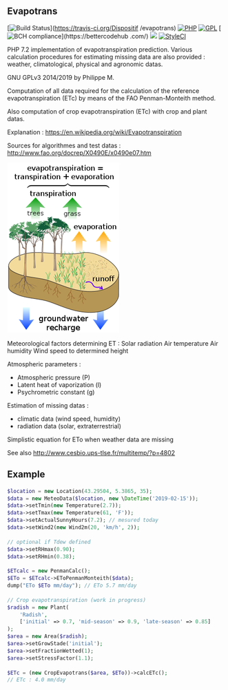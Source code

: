 ## Evapotrans

[![Build Status](https://travis-ci.org/Dispositif/evapotrans.svg?branch=master)](https://travis-ci.org/Dispositif
/evapotrans) [![PHP](https://img.shields.io/badge/PHP-7.2-blue.svg)]()
[![GPL](https://img.shields.io/badge/license-GPL-black.svg)]()
[![BCH compliance](https://bettercodehub.com/edge/badge/Dispositif/evapotrans?branch=master)](https://bettercodehub
.com/) <a href="https://codeclimate.com/github/Dispositif/evapotrans/maintainability"><img src="https://api.codeclimate.com/v1/badges/6f0ad445bbafa41daaee/maintainability" /></a> [![StyleCI](https://github.styleci.io/repos/171043131/shield?branch=master)](https://github.styleci.io/repos/171043131)

PHP 7.2 implementation of evapotranspiration prediction. Various calculation procedures for estimating missing data are also provided : weather, climatological, physical and agronomic datas. 

GNU GPLv3 2014/2019 by Philippe M.

Computation of all data required for the calculation of the reference evapotranspiration (ETc) by means of the FAO Penman-Monteith method. 

Also computation of crop evapotranspiration (ETc) with crop and plant datas. 

Explanation : https://en.wikipedia.org/wiki/Evapotranspiration

Sources for algorithmes and test datas : http://www.fao.org/docrep/X0490E/x0490e07.htm

<img src="https://raw.githubusercontent.com/Dispositif/evapotrans/master/evapotrans.png?sanitize=true&raw=true">

Meteorological factors determining ET :
Solar radiation
Air temperature
Air humidity
Wind speed to determined height

Atmospheric parameters :
* Atmospheric pressure (P)
* Latent heat of vaporization (l)
* Psychrometric constant (g)

Estimation of missing datas :
* climatic data (wind speed, humidity)
* radiation data (solar, extraterrestrial)

Simplistic equation for ETo when weather data are missing

See also http://www.cesbio.ups-tlse.fr/multitemp/?p=4802

## Example 
```php
$location = new Location(43.29504, 5.3865, 35);
$data = new MeteoData($location, new \DateTime('2019-02-15'));
$data->setTmin(new Temperature(2.7));
$data->setTmax(new Temperature(61, 'F'));
$data->setActualSunnyHours(7.2); // mesured today
$data->setWind2(new Wind2m(20, 'km/h', 2));

// optional if Tdew defined
$data->setRHmax(0.90);
$data->setRHmin(0.38);

$ETcalc = new PenmanCalc();
$ETo = $ETcalc->EToPenmanMonteith($data);
dump("ETo $ETo mm/day"); // ETo 5.7 mm/day

// Crop evapotranspiration (work in progress)
$radish = new Plant(
    'Radish',
    ['initial' => 0.7, 'mid-season' => 0.9, 'late-season' => 0.85]
);
$area = new Area($radish);
$area->setGrowStade('initial');
$area->setFractionWetted(1);
$area->setStressFactor(1.1);

$ETc = (new CropEvapotrans($area, $ETo))->calcETc();
// ETc : 4.0 mm/day

```

